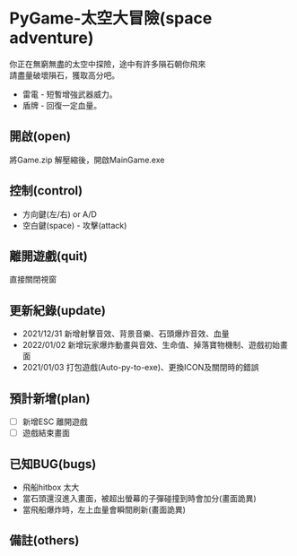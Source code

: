 # PyGame-太空大冒險(space adventure)
你正在無窮無盡的太空中探險，途中有許多隕石朝你飛來  
請盡量破壞隕石，獲取高分吧。  

  * 雷電 - 短暫增強武器威力。
  * 盾牌 - 回復一定血量。

## 開啟(open)
將Game.zip 解壓縮後，開啟MainGame.exe

## 控制(control)
  * 方向鍵(左/右) or A/D 
  * 空白鍵(space) - 攻擊(attack)

## 離開遊戲(quit)
直接關閉視窗

## 更新紀錄(update)
* 2021/12/31 新增射擊音效、背景音樂、石頭爆炸音效、血量
* 2022/01/02 新增玩家爆炸動畫與音效、生命值、掉落寶物機制、遊戲初始畫面
* 2021/01/03 打包遊戲(Auto-py-to-exe)、更換ICON及關閉時的錯誤

## 預計新增(plan)
- [ ] 新增ESC 離開遊戲
- [ ] 遊戲結束畫面

## 已知BUG(bugs)
* 飛船hitbox 太大
* 當石頭還沒進入畫面，被超出螢幕的子彈碰撞到時會加分(畫面詭異)
* 當飛船爆炸時，左上血量會瞬間刷新(畫面詭異)

## 備註(others)
